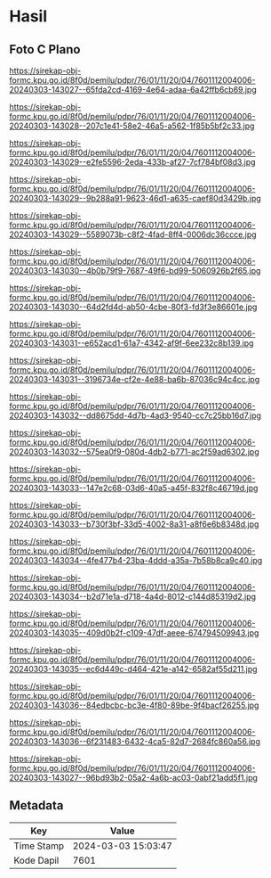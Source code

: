# Hasil

## Foto C Plano

https://sirekap-obj-formc.kpu.go.id/8f0d/pemilu/pdpr/76/01/11/20/04/7601112004006-20240303-143027--65fda2cd-4169-4e64-adaa-6a42ffb6cb69.jpg

https://sirekap-obj-formc.kpu.go.id/8f0d/pemilu/pdpr/76/01/11/20/04/7601112004006-20240303-143028--207c1e41-58e2-46a5-a562-1f85b5bf2c33.jpg

https://sirekap-obj-formc.kpu.go.id/8f0d/pemilu/pdpr/76/01/11/20/04/7601112004006-20240303-143029--e2fe5596-2eda-433b-af27-7cf784bf08d3.jpg

https://sirekap-obj-formc.kpu.go.id/8f0d/pemilu/pdpr/76/01/11/20/04/7601112004006-20240303-143029--9b288a91-9623-46d1-a635-caef80d3429b.jpg

https://sirekap-obj-formc.kpu.go.id/8f0d/pemilu/pdpr/76/01/11/20/04/7601112004006-20240303-143029--5589073b-c8f2-4fad-8ff4-0006dc36ccce.jpg

https://sirekap-obj-formc.kpu.go.id/8f0d/pemilu/pdpr/76/01/11/20/04/7601112004006-20240303-143030--4b0b79f9-7687-49f6-bd99-5060926b2f65.jpg

https://sirekap-obj-formc.kpu.go.id/8f0d/pemilu/pdpr/76/01/11/20/04/7601112004006-20240303-143030--64d2fd4d-ab50-4cbe-80f3-fd3f3e86601e.jpg

https://sirekap-obj-formc.kpu.go.id/8f0d/pemilu/pdpr/76/01/11/20/04/7601112004006-20240303-143031--e652acd1-61a7-4342-af9f-6ee232c8b139.jpg

https://sirekap-obj-formc.kpu.go.id/8f0d/pemilu/pdpr/76/01/11/20/04/7601112004006-20240303-143031--3196734e-cf2e-4e88-ba6b-87036c94c4cc.jpg

https://sirekap-obj-formc.kpu.go.id/8f0d/pemilu/pdpr/76/01/11/20/04/7601112004006-20240303-143032--dd8675dd-4d7b-4ad3-9540-cc7c25bb16d7.jpg

https://sirekap-obj-formc.kpu.go.id/8f0d/pemilu/pdpr/76/01/11/20/04/7601112004006-20240303-143032--575ea0f9-080d-4db2-b771-ac2f59ad6302.jpg

https://sirekap-obj-formc.kpu.go.id/8f0d/pemilu/pdpr/76/01/11/20/04/7601112004006-20240303-143033--147e2c68-03d6-40a5-a45f-832f8c46719d.jpg

https://sirekap-obj-formc.kpu.go.id/8f0d/pemilu/pdpr/76/01/11/20/04/7601112004006-20240303-143033--b730f3bf-33d5-4002-8a31-a8f6e6b8348d.jpg

https://sirekap-obj-formc.kpu.go.id/8f0d/pemilu/pdpr/76/01/11/20/04/7601112004006-20240303-143034--4fe477b4-23ba-4ddd-a35a-7b58b8ca9c40.jpg

https://sirekap-obj-formc.kpu.go.id/8f0d/pemilu/pdpr/76/01/11/20/04/7601112004006-20240303-143034--b2d71e1a-d718-4a4d-8012-c144d85319d2.jpg

https://sirekap-obj-formc.kpu.go.id/8f0d/pemilu/pdpr/76/01/11/20/04/7601112004006-20240303-143035--409d0b2f-c109-47df-aeee-674794509943.jpg

https://sirekap-obj-formc.kpu.go.id/8f0d/pemilu/pdpr/76/01/11/20/04/7601112004006-20240303-143035--ec6d449c-d464-421e-a142-6582af55d211.jpg

https://sirekap-obj-formc.kpu.go.id/8f0d/pemilu/pdpr/76/01/11/20/04/7601112004006-20240303-143036--84edbcbc-bc3e-4f80-89be-9f4bacf26255.jpg

https://sirekap-obj-formc.kpu.go.id/8f0d/pemilu/pdpr/76/01/11/20/04/7601112004006-20240303-143036--6f231483-6432-4ca5-82d7-2684fc860a56.jpg

https://sirekap-obj-formc.kpu.go.id/8f0d/pemilu/pdpr/76/01/11/20/04/7601112004006-20240303-143027--96bd93b2-05a2-4a6b-ac03-0abf21add5f1.jpg


## Metadata

| Key        | Value               |
| ---------- | ------------------- |
| Time Stamp | 2024-03-03 15:03:47 |
| Kode Dapil | 7601                |



